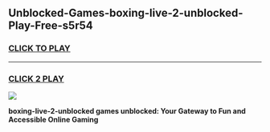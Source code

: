 
## Unblocked-Games-boxing-live-2-unblocked-Play-Free-s5r54
<h3>
<a href="https://premium76.site?title=boxing-live-2-unblocked&ref=23A">CLICK TO PLAY</a></h3>
<hr>

<h3>
<a href="https://premium76.site?title=boxing-live-2-unblocked&ref=23A">CLICK 2 PLAY</a>
  
</h3>

<a href="https://premium76.site?title=boxing-live-2-unblocked&ref=23A"><img src="https://clearcache.store/games.png"></a>


**boxing-live-2-unblocked games unblocked: Your Gateway to Fun and Accessible Online Gaming**
